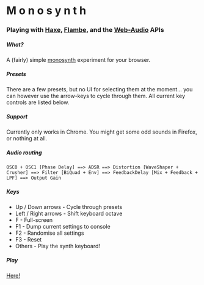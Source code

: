 # M o n o s y n t h

### Playing with [Haxe](http://haxe.org/), [Flambe](https://github.com/aduros/flambe), and the [Web-Audio](http://www.w3.org/TR/webaudio/) APIs


##### What?
A (fairly) simple [monosynth](https://en.wikipedia.org/wiki/Monosynth#Monophonic) experiment for your browser.


##### Presets
There are a few presets, but no UI for selecting them at the moment... you can however use the arrow-keys to cycle through them. All current key controls are listed below.


##### Support
Currently only works in Chrome. 
You might get some odd sounds in Firefox, or nothing at all.


##### Audio routing
`OSC0 + OSC1 [Phase Delay] ==> ADSR ==> Distortion [WaveShaper + Crusher] ==> Filter [BiQuad + Env] ==> FeedbackDelay [Mix + Feedback + LPF] ==> Output Gain`


##### Keys
 * Up / Down arrows - Cycle through presets
 * Left / Right arrows - Shift keyboard octave
 * F - Full-screen
 * F1 - Dump current settings to console
 * F2 - Randomise all settings
 * F3 - Reset
 * Others - Play the synth keyboard!


##### Play
[Here!](http://mikedotalmond.github.io/web-audio/)
